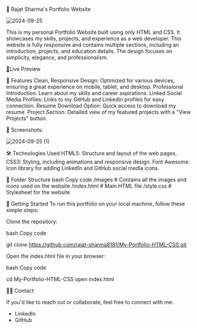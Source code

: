 
🚀 Rajat Sharma's Portfolio Website

![2024-09-25](https://github.com/user-attachments/assets/6ebfc9c6-851b-4af2-b8ae-871458992a61)

This is my personal Portfolio Website built using only HTML and CSS. It showcases my skills, projects, and experience as a web developer. This website is fully responsive and contains multiple sections, including an introduction, projects, and education details. The design focuses on simplicity, elegance, and professionalism.

[🔗](https://rajat-sharma-portfolio.netlify.app/)Live Preview

🌟 Features
Clean, Responsive Design: Optimized for various devices, ensuring a great experience on mobile, tablet, and desktop.
Professional Introduction: Learn about my skills and career aspirations.
Linked Social Media Profiles: Links to my GitHub and LinkedIn profiles for easy connection.
Resume Download Option: Quick access to download my resume.
Project Section: Detailed view of my featured projects with a "View Projects" button.

📸 Screenshots:

![2024-09-25 (1)](https://github.com/user-attachments/assets/3ad7a7e6-a0be-4da7-a0cf-1aa14040c59f)


🛠️ Technologies Used
HTML5: Structure and layout of the web pages.
CSS3: Styling, including animations and responsive design.
Font Awesome: Icon library for adding LinkedIn and GitHub social media icons.

📂 Folder Structure
bash
Copy code
/images        # Contains all the images and icons used on the website
/index.html    # Main HTML file
/style.css     # Stylesheet for the website

🚀 Getting Started
To run this portfolio on your local machine, follow these simple steps:


Clone the repository:

bash
Copy code

git clone https://github.com/rajat-sharma8181/My-Portfolio-HTML-CSS.git

Open the index.html file in your browser:

bash
Copy code

cd My-Portfolio-HTML-CSS
open index.html

🧑‍💻 Contact

If you'd like to reach out or collaborate, feel free to connect with me:

- LinkedIn
- GitHub
